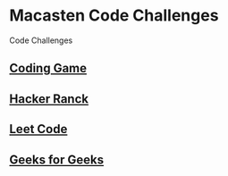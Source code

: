 # Macasten Code Challenges

Code Challenges

## [Coding Game](./codinggames/README.md)

## [Hacker Ranck](./hackerrank/README.md)

## [Leet Code](./leetcode/README.md)

## [Geeks for Geeks](./geeksforgeeks/README.md)
